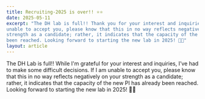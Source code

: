 ```yaml
---
title: Recruiting-2025 is over!! ⭐⭐
date: 2025-05-11
excerpt: "The DH lab is full!! Thank you for your interest and inquiries. If I am
unable to accept you, please know that this in no way reflects negatively on your
strength as a candidate; rather, it indicates that the capacity of the new PI has already
been reached. Looking forward to starting the new lab in 2025! 🧪🧪"
layout: article
---
```

<div class="justify-text">
The DH Lab is full!!
While I'm grateful for your interest and inquiries, I’ve had to make some
difficult decisions. If I am unable to accept you, please know that this in no
way reflects negatively on your
strength as a candidate; rather, it indicates that the capacity of the new PI has already
been reached. Looking forward to starting the new lab in 2025! 🧪🧪
</div>

